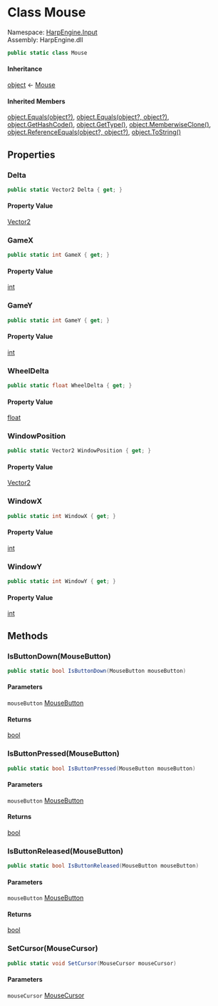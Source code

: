 # <a id="HarpEngine_Input_Mouse"></a> Class Mouse

Namespace: [HarpEngine.Input](HarpEngine.Input.md)  
Assembly: HarpEngine.dll  

```csharp
public static class Mouse
```

#### Inheritance

[object](https://learn.microsoft.com/dotnet/api/system.object) ← 
[Mouse](HarpEngine.Input.Mouse.md)

#### Inherited Members

[object.Equals\(object?\)](https://learn.microsoft.com/dotnet/api/system.object.equals\#system\-object\-equals\(system\-object\)), 
[object.Equals\(object?, object?\)](https://learn.microsoft.com/dotnet/api/system.object.equals\#system\-object\-equals\(system\-object\-system\-object\)), 
[object.GetHashCode\(\)](https://learn.microsoft.com/dotnet/api/system.object.gethashcode), 
[object.GetType\(\)](https://learn.microsoft.com/dotnet/api/system.object.gettype), 
[object.MemberwiseClone\(\)](https://learn.microsoft.com/dotnet/api/system.object.memberwiseclone), 
[object.ReferenceEquals\(object?, object?\)](https://learn.microsoft.com/dotnet/api/system.object.referenceequals), 
[object.ToString\(\)](https://learn.microsoft.com/dotnet/api/system.object.tostring)

## Properties

### <a id="HarpEngine_Input_Mouse_Delta"></a> Delta

```csharp
public static Vector2 Delta { get; }
```

#### Property Value

 [Vector2](https://learn.microsoft.com/dotnet/api/system.numerics.vector2)

### <a id="HarpEngine_Input_Mouse_GameX"></a> GameX

```csharp
public static int GameX { get; }
```

#### Property Value

 [int](https://learn.microsoft.com/dotnet/api/system.int32)

### <a id="HarpEngine_Input_Mouse_GameY"></a> GameY

```csharp
public static int GameY { get; }
```

#### Property Value

 [int](https://learn.microsoft.com/dotnet/api/system.int32)

### <a id="HarpEngine_Input_Mouse_WheelDelta"></a> WheelDelta

```csharp
public static float WheelDelta { get; }
```

#### Property Value

 [float](https://learn.microsoft.com/dotnet/api/system.single)

### <a id="HarpEngine_Input_Mouse_WindowPosition"></a> WindowPosition

```csharp
public static Vector2 WindowPosition { get; }
```

#### Property Value

 [Vector2](https://learn.microsoft.com/dotnet/api/system.numerics.vector2)

### <a id="HarpEngine_Input_Mouse_WindowX"></a> WindowX

```csharp
public static int WindowX { get; }
```

#### Property Value

 [int](https://learn.microsoft.com/dotnet/api/system.int32)

### <a id="HarpEngine_Input_Mouse_WindowY"></a> WindowY

```csharp
public static int WindowY { get; }
```

#### Property Value

 [int](https://learn.microsoft.com/dotnet/api/system.int32)

## Methods

### <a id="HarpEngine_Input_Mouse_IsButtonDown_HarpEngine_Input_MouseButton_"></a> IsButtonDown\(MouseButton\)

```csharp
public static bool IsButtonDown(MouseButton mouseButton)
```

#### Parameters

`mouseButton` [MouseButton](HarpEngine.Input.MouseButton.md)

#### Returns

 [bool](https://learn.microsoft.com/dotnet/api/system.boolean)

### <a id="HarpEngine_Input_Mouse_IsButtonPressed_HarpEngine_Input_MouseButton_"></a> IsButtonPressed\(MouseButton\)

```csharp
public static bool IsButtonPressed(MouseButton mouseButton)
```

#### Parameters

`mouseButton` [MouseButton](HarpEngine.Input.MouseButton.md)

#### Returns

 [bool](https://learn.microsoft.com/dotnet/api/system.boolean)

### <a id="HarpEngine_Input_Mouse_IsButtonReleased_HarpEngine_Input_MouseButton_"></a> IsButtonReleased\(MouseButton\)

```csharp
public static bool IsButtonReleased(MouseButton mouseButton)
```

#### Parameters

`mouseButton` [MouseButton](HarpEngine.Input.MouseButton.md)

#### Returns

 [bool](https://learn.microsoft.com/dotnet/api/system.boolean)

### <a id="HarpEngine_Input_Mouse_SetCursor_HarpEngine_Input_MouseCursor_"></a> SetCursor\(MouseCursor\)

```csharp
public static void SetCursor(MouseCursor mouseCursor)
```

#### Parameters

`mouseCursor` [MouseCursor](HarpEngine.Input.MouseCursor.md)

